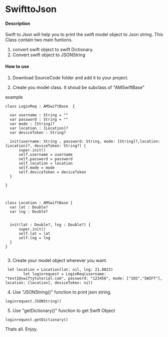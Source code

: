 # SwifttoJson

#### Description

Swift to Json will help you to print the swift model object to Json string. This Class contain two main funtions. 
1. convert swift object to swift Dictionary. 
2. Convert swift object to JSONString


#### How to use 

1. Download SourceCode folder and add it to your project. 

2. Create you model class. It shoud be subclass of "AMSwiftBase"

  example 
  
  ```
  class LoginReq : AMSwiftBase  {
    
    var username : String = ""
    var password : String = ""
    var mode : [String]?
    var location : [Location]?
    var deviceToken : String?
    
    init(username: String , password: String, mode: [String]?,location: [Location]?, deviceToken: String?) {
        super.init()
        self.username = username
        self.password = password
        self.location = location
        self.mode = mode
        self.deviceToken = deviceToken
    }
    
}



class Location : AMSwiftBase {
    var lat : Double?
    var lng : Double?
    
    
    init(lat : Double?, lng : Double?) {
        super.init()
        self.lat = lat
        self.lng = lng
    }
}

  
  ```

3. Create your model object wherever you want. 

```
 let location = Location(lat: nil, lng: 21.0023)
        let loginrequest = LoginReq(username: "test1@swiftytutorial.com", password: "123456", mode: ["IOS","SWIFT"], location: [location], deviceToken: nil)

```

4. Use "JSONString()" function to print json string. 

```
loginrequest.JSONString()
```

5. Use "getDictionary()" function to get Swift Object

```
loginrequest.getDictionary()
```

Thats all. Enjoy.
